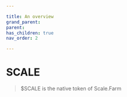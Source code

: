 ```yaml
---

title: An overview
grand_parent:
parent:
has_children: true
nav_order: 2

---
```


# SCALE
> $SCALE is the native token of Scale.Farm